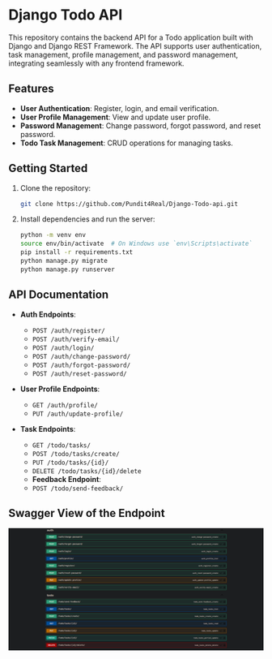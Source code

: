 # Django Todo API

This repository contains the backend API for a Todo application built with Django and Django REST Framework. The API supports user authentication, task management, profile management, and password management, integrating seamlessly with any frontend framework.

## Features

- **User Authentication**: Register, login, and email verification.
- **User Profile Management**: View and update user profile.
- **Password Management**: Change password, forgot password, and reset password.
- **Todo Task Management**: CRUD operations for managing tasks.

## Getting Started

1. Clone the repository:
    ```bash
    git clone https://github.com/Pundit4Real/Django-Todo-api.git
    ```

2. Install dependencies and run the server:
    ```bash
    python -m venv env
    source env/bin/activate  # On Windows use `env\Scripts\activate`
    pip install -r requirements.txt
    python manage.py migrate
    python manage.py runserver
    ```

## API Documentation

- **Auth Endpoints**:
  - `POST /auth/register/`
  - `POST /auth/verify-email/`
  - `POST /auth/login/`
  - `POST /auth/change-password/`
  - `POST /auth/forgot-password/`
  - `POST /auth/reset-password/`

- **User Profile Endpoints**:
  - `GET /auth/profile/`
  - `PUT /auth/update-profile/`

- **Task Endpoints**:
  - `GET /todo/tasks/`
  - `POST /todo/tasks/create/`
  - `PUT /todo/tasks/{id}/`
  - `DELETE /todo/tasks/{id}/delete`
  - **Feedback Endpoint**:
  - `POST /todo/send-feedback/`
 
## Swagger View of the Endpoint
![swagger-view](images/Swagger.png)
